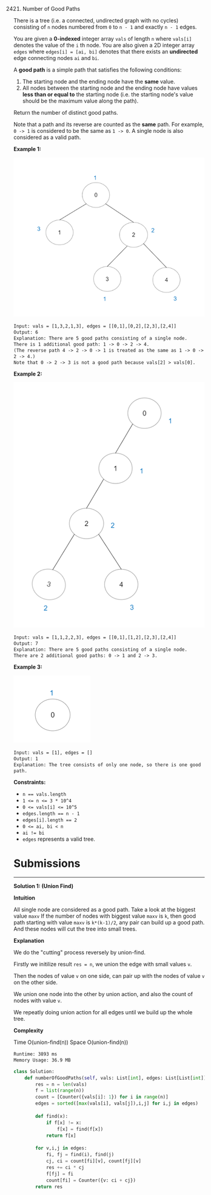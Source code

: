 2421. Number of Good Paths

There is a tree (i.e. a connected, undirected graph with no cycles) consisting of `n` nodes numbered from `0` to `n - 1` and exactly `n - 1` edges.

You are given a **0-indexed** integer array `vals` of length `n` where `vals[i]` denotes the value of the `i`   th node. You are also given a 2D integer array `edges` where `edges[i] = [ai, bi]` denotes that there exists an **undirected** edge connecting nodes `ai` and `bi`.

A **good path** is a simple path that satisfies the following conditions:

1. The starting node and the ending node have the **same** value.
1. All nodes between the starting node and the ending node have values **less than or equal to** the starting node (i.e. the starting node's value should be the maximum value along the path).

Return the number of distinct good paths.

Note that a path and its reverse are counted as the **same** path. For example, `0 -> 1` is considered to be the same as `1 -> 0`. A single node is also considered as a valid path.

 

**Example 1:**

![f9caaac15b383af9115c5586779dec5.png](img/2421_f9caaac15b383af9115c5586779dec5.png)
```
Input: vals = [1,3,2,1,3], edges = [[0,1],[0,2],[2,3],[2,4]]
Output: 6
Explanation: There are 5 good paths consisting of a single node.
There is 1 additional good path: 1 -> 0 -> 2 -> 4.
(The reverse path 4 -> 2 -> 0 -> 1 is treated as the same as 1 -> 0 -> 2 -> 4.)
Note that 0 -> 2 -> 3 is not a good path because vals[2] > vals[0].
```

**Example 2:**

![2421_149d3065ec165a71a1b9aec890776ff.png](img/2421_149d3065ec165a71a1b9aec890776ff.png)
```
Input: vals = [1,1,2,2,3], edges = [[0,1],[1,2],[2,3],[2,4]]
Output: 7
Explanation: There are 5 good paths consisting of a single node.
There are 2 additional good paths: 0 -> 1 and 2 -> 3.
```

**Example 3:**

![2421_31705e22af3d9c0a557459bc7d1b62d.png](img/2421_31705e22af3d9c0a557459bc7d1b62d.png)
```
Input: vals = [1], edges = []
Output: 1
Explanation: The tree consists of only one node, so there is one good path.
```

**Constraints:**

* `n == vals.length`
* `1 <= n <= 3 * 10^4`
* `0 <= vals[i] <= 10^5`
* `edges.length == n - 1`
* `edges[i].length == 2`
* `0 <= ai, bi < n`
* `ai != bi`
* `edges` represents a valid tree.

# Submissions
---
**Solution 1: (Union Find)**

**Intuition**

All single node are considered as a good path.
Take a look at the biggest value `maxv`
If the number of nodes with biggest value `maxv` is `k`,
then good path starting with value `maxv` is `k*(k-1)/2`,
any pair can build up a good path.
And these nodes will cut the tree into small trees.

**Explanation**

We do the "cutting" process reversely by union-find.

Firstly we initilize result `res = n`,
we union the edge with small values `v`.

Then the nodes of value `v` on one side,
can pair up with the nodes of value `v` on the other side.

We union one node into the other by union action,
and also the count of nodes with value `v`.

We repeatly doing union action for all edges until we build up the whole tree.


**Complexity**

Time O(union-find(n))
Space O(union-find(n))

```
Runtime: 3893 ms
Memory Usage: 36.9 MB
```
```python
class Solution:
    def numberOfGoodPaths(self, vals: List[int], edges: List[List[int]]) -> int:
        res = n = len(vals)
        f = list(range(n))
        count = [Counter({vals[i]: 1}) for i in range(n)]
        edges = sorted([max(vals[i], vals[j]),i,j] for i,j in edges)

        def find(x):
            if f[x] != x:
                f[x] = find(f[x])
            return f[x]

        for v,i,j in edges:
            fi, fj = find(i), find(j)
            cj, ci = count[fi][v], count[fj][v]
            res += ci * cj
            f[fj] = fi
            count[fi] = Counter({v: ci + cj})
        return res
```
